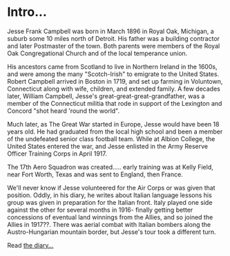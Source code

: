 <h1> Intro... </h1>
Jesse Frank Campbell was born in March 1896 in Royal Oak, Michigan, a suburb some 10 miles north of Detroit. His father was a building contractor and later Postmaster of the town. Both parents were members of the Royal Oak Congregational Church and of the local temperance union.

His ancestors came from Scotland to live in Northern Ireland in the 1600s, and were among the many "Scotch-Irish" to emigrate to the United States. Robert Campbell arrived in Boston in 1719, and set up farming in Voluntown, Connecticut along with wife, children, and extended family. A few decades later, William Campbell, Jesse's great-great-great-grandfather, was a member of the Connecticut militia that rode in support of the Lexington and Concord "shot heard 'round the world".

Much later, as The Great War started in Europe, Jesse would have been 18 years old. He had graduated from the local high school and been a member of the undefeated senior class football team. While at Albion College, the United States entered the war,  and Jesse enlisted in the Army Reserve Officer Training Corps in April 1917.

The 17th Aero Squadron was created..... early training was at Kelly Field, near Fort Worth, Texas and was sent to England, then France.

We'll never know if Jesse volunteered for the Air Corps or was given that position. Oddly, in his diary, he writes about Italian language lessons his group was given in preparation for the Italian front. Italy played one side against the other for several months in 1916- finally getting better concessions of eventual land winnings from the Allies, and so joined the Allies in 1917??.  There was aerial combat with Italian bombers along the Austro-Hungarian mountain border, but Jesse's tour took a different turn.

Read <a href="#diary"> the diary...</a>
